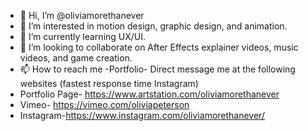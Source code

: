 - 👋 Hi, I’m @oliviamorethanever
- 👀 I’m interested in motion design, graphic design, and animation.
- 🌱 I’m currently learning UX/UI.
- 💞️ I’m looking to collaborate on After Effects explainer videos, music videos, and game creation.
- 📫 How to reach me -Portfolio- Direct message me at the following websites (fastest response time Instagram)
- Portfolio Page- https://www.artstation.com/oliviamorethanever 
- Vimeo- https://vimeo.com/oliviapeterson 
- Instagram-https://www.instagram.com/oliviamorethanever/

<!---
oliviamorethanever/oliviamorethanever is a ✨ special ✨ repository because its `README.md` (this file) appears on your GitHub profile.
You can click the Preview link to take a look at your changes.
--->
